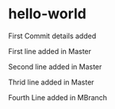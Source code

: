 # hello-world
First Commit details added

First line added in Master

Second line added in Master

Thrid line added in Master

Fourth Line added in MBranch
